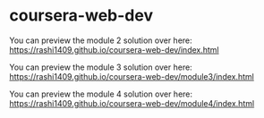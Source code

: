 # coursera-web-dev
You can preview the module 2 solution over here:
https://rashi1409.github.io/coursera-web-dev/index.html


You can preview the module 3 solution over here:
https://rashi1409.github.io/coursera-web-dev/module3/index.html


You can preview the module 4 solution over here:
https://rashi1409.github.io/coursera-web-dev/module4/index.html
